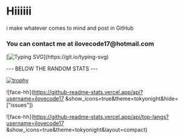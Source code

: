 <h1 align="left">Hiiiiii</h1>

i make whatever comes to mind and post in GitHub 

<h3 align="left">
  You can contact me at ilovecode17@hotmail.com
</h3>

[![Typing SVG](https://readme-typing-svg.herokuapp.com?size=30&lines=Touch+some+grass.)](https://git.io/typing-svg)

--- BELOW THE RANDOM STATS ---

[![trophy](https://github-profile-trophy.vercel.app/?username=ryo-ma)](https://github.com/ryo-ma/github-profile-trophy)

![face-hh](https://github-readme-stats.vercel.app/api?username=ilovecode17 &show_icons=true&theme=tokyonight&hide=["issues"])

![face-hh](https://github-readme-stats.vercel.app/api/top-langs?username=ilovecode17 &show_icons=true&theme=tokyonight&layout=compact)